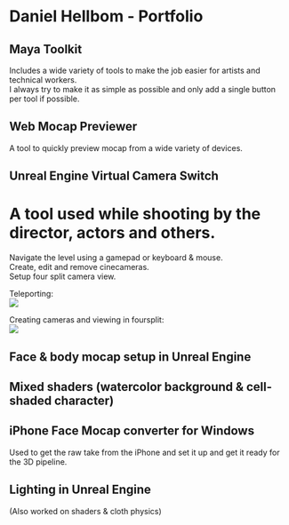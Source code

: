 # Daniel Hellbom - Portfolio

## Maya Toolkit
Includes a wide variety of tools to make the job easier for artists and technical workers. <br />
I always try to make it as simple as possible and only add a single button per tool if possible. <br />

## Web Mocap Previewer 
A tool to quickly preview mocap from a wide variety of devices. <br />

## Unreal Engine Virtual Camera Switch 
# A tool used while shooting by the director, actors and others. <br />
Navigate the level using a gamepad or keyboard & mouse.<br />
Create, edit and remove cinecameras.<br />
Setup four split camera view.<br />

Teleporting:<br />
![](gifs/VMS_Teleport.gif)

Creating cameras and viewing in foursplit:<br />
![](gifs/VMS_CreateCameras.gif)

## Face & body mocap setup in Unreal Engine 

## Mixed shaders (watercolor background & cell-shaded character) 

## iPhone Face Mocap converter for Windows
Used to get the raw take from the iPhone and set it up and get it ready for the 3D pipeline.  <br />

## Lighting in Unreal Engine
(Also worked on shaders & cloth physics) 
